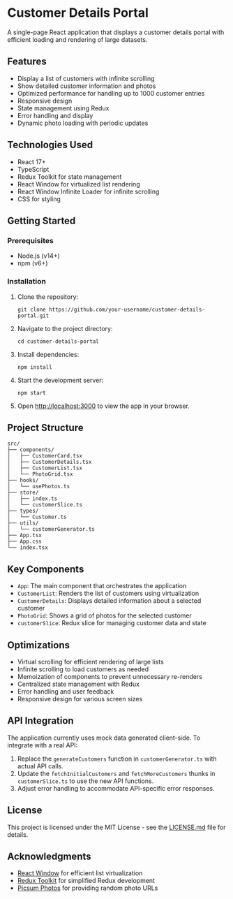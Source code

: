 
# Customer Details Portal

A single-page React application that displays a customer details portal with efficient loading and rendering of large datasets.

## Features

- Display a list of customers with infinite scrolling
- Show detailed customer information and photos
- Optimized performance for handling up to 1000 customer entries
- Responsive design
- State management using Redux
- Error handling and display
- Dynamic photo loading with periodic updates

## Technologies Used

- React 17+
- TypeScript
- Redux Toolkit for state management
- React Window for virtualized list rendering
- React Window Infinite Loader for infinite scrolling
- CSS for styling

## Getting Started

### Prerequisites

- Node.js (v14+)
- npm (v6+)

### Installation

1. Clone the repository:
   ```
   git clone https://github.com/your-username/customer-details-portal.git
   ```

2. Navigate to the project directory:
   ```
   cd customer-details-portal
   ```

3. Install dependencies:
   ```
   npm install
   ```

4. Start the development server:
   ```
   npm start
   ```

5. Open [http://localhost:3000](http://localhost:3000) to view the app in your browser.

## Project Structure

```
src/
├── components/
│   ├── CustomerCard.tsx
│   ├── CustomerDetails.tsx
│   ├── CustomerList.tsx
│   └── PhotoGrid.tsx
├── hooks/
│   └── usePhotos.ts
├── store/
│   ├── index.ts
│   └── customerSlice.ts
├── types/
│   └── Customer.ts
├── utils/
│   └── customerGenerator.ts
├── App.tsx
├── App.css
└── index.tsx
```

## Key Components

- `App`: The main component that orchestrates the application
- `CustomerList`: Renders the list of customers using virtualization
- `CustomerDetails`: Displays detailed information about a selected customer
- `PhotoGrid`: Shows a grid of photos for the selected customer
- `customerSlice`: Redux slice for managing customer data and state

## Optimizations

- Virtual scrolling for efficient rendering of large lists
- Infinite scrolling to load customers as needed
- Memoization of components to prevent unnecessary re-renders
- Centralized state management with Redux
- Error handling and user feedback
- Responsive design for various screen sizes

## API Integration

The application currently uses mock data generated client-side. To integrate with a real API:

1. Replace the `generateCustomers` function in `customerGenerator.ts` with actual API calls.
2. Update the `fetchInitialCustomers` and `fetchMoreCustomers` thunks in `customerSlice.ts` to use the new API functions.
3. Adjust error handling to accommodate API-specific error responses.



## License

This project is licensed under the MIT License - see the [LICENSE.md](LICENSE.md) file for details.

## Acknowledgments

- [React Window](https://github.com/bvaughn/react-window) for efficient list virtualization
- [Redux Toolkit](https://redux-toolkit.js.org/) for simplified Redux development
- [Picsum Photos](https://picsum.photos/) for providing random photo URLs
```

